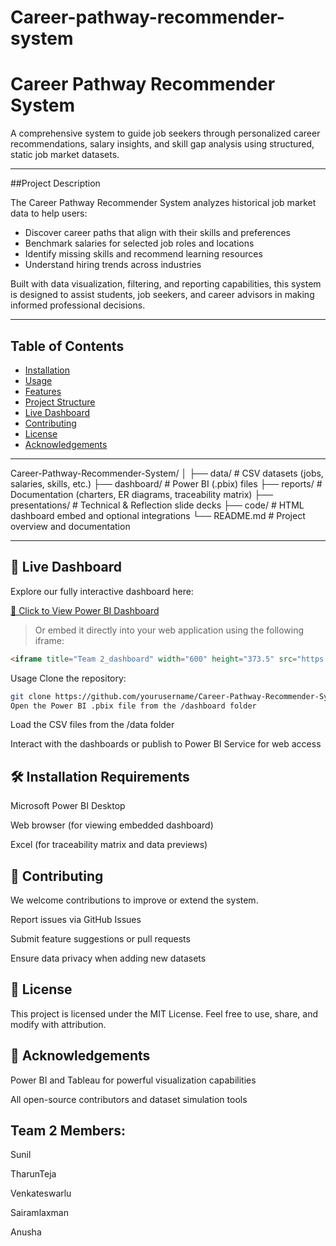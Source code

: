 # Career-pathway-recommender-system
# Career Pathway Recommender System  
A comprehensive system to guide job seekers through personalized career recommendations, salary insights, and skill gap analysis using structured, static job market datasets.

---

##Project Description

The Career Pathway Recommender System analyzes historical job market data to help users:
- Discover career paths that align with their skills and preferences
- Benchmark salaries for selected job roles and locations
- Identify missing skills and recommend learning resources
- Understand hiring trends across industries

Built with data visualization, filtering, and reporting capabilities, this system is designed to assist students, job seekers, and career advisors in making informed professional decisions.

---

## Table of Contents
- [Installation](#installation)
- [Usage](#usage)
- [Features](#features)
- [Project Structure](#project-structure)
- [Live Dashboard](#live-dashboard)
- [Contributing](#contributing)
- [License](#license)
- [Acknowledgements](#acknowledgements)

---

Career-Pathway-Recommender-System/
│
├── data/ # CSV datasets (jobs, salaries, skills, etc.)
├── dashboard/ # Power BI (.pbix) files
├── reports/ # Documentation (charters, ER diagrams, traceability matrix)
├── presentations/ # Technical & Reflection slide decks
├── code/ # HTML dashboard embed and optional integrations
└── README.md # Project overview and documentation




---

## 🚀 Live Dashboard

Explore our fully interactive dashboard here:

[🔗 Click to View Power BI Dashboard](https://app.powerbi.com/view?r=eyJrIjoiOTA0ZmE0NGItMGYzNi00ZjQ4LTlmMTQtZTBmYTk4OTIwYWI3IiwidCI6Ijc5Zjg4ODVjLTllM2MtNGVkNy05NzM2LTQ0M2VlMGQ4ZDRlYSIsImMiOjF9)

> Or embed it directly into your web application using the following iframe:

```html
<iframe title="Team 2_dashboard" width="600" height="373.5" src="https://app.powerbi.com/view?r=eyJrIjoiOTA0ZmE0NGItMGYzNi00ZjQ4LTlmMTQtZTBmYTk4OTIwYWI3IiwidCI6Ijc5Zjg4ODVjLTllM2MtNGVkNy05NzM2LTQ0M2VlMGQ4ZDRlYSIsImMiOjF9" frameborder="0" allowFullScreen="true"></iframe>
```
Usage
Clone the repository:

```bash
git clone https://github.com/yourusername/Career-Pathway-Recommender-System.git
Open the Power BI .pbix file from the /dashboard folder
```

Load the CSV files from the /data folder

Interact with the dashboards or publish to Power BI Service for web access

🛠️ Installation Requirements
---
Microsoft Power BI Desktop

Web browser (for viewing embedded dashboard)

Excel (for traceability matrix and data previews)

🤝 Contributing
---
We welcome contributions to improve or extend the system.

Report issues via GitHub Issues

Submit feature suggestions or pull requests

Ensure data privacy when adding new datasets


📜 License
---
This project is licensed under the MIT License. Feel free to use, share, and modify with attribution.


🙏 Acknowledgements
---
Power BI and Tableau for powerful visualization capabilities

All open-source contributors and dataset simulation tools


Team 2 Members:
---

Sunil

TharunTeja

Venkateswarlu

Sairamlaxman

Anusha



